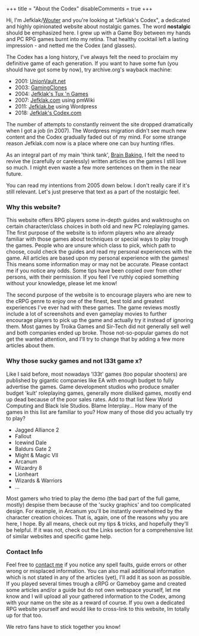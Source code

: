+++
title = "About the Codex"
disableComments = true
+++

Hi, I'm Jefklak/[Wouter](https://brainbaking.com/about/) and you're looking at "Jefklak's Codex", a dedicated and highly opinionated website about nostalgic games. The word **nostalgic** should be emphasized here. I grew up with a Game Boy between my hands and PC RPG games burnt into my retina. That healthy cocktail left a lasting impression - and netted me the Codex (and glasses).

The Codex has a long history, I've always felt the need to proclaim my definitive game of each generation. If you want to have some fun (you should have got some by now), try archive.org's wayback machine:

- 2001: [UnionVault.net](https://web.archive.org/web/20020529210353/http://www.unionvault.net:80/)
- 2003: [GamingClones](https://web.archive.org/web/20030420061718/http://gamingclones.com:80/)
- 2004: [Jefklak's Tux 'n Games](https://web.archive.org/web/20041206113458/http://jefklak.suidzer0.org:80/)
- 2007: [Jefklak.com](https://web.archive.org/web/20070512212547/http://www.jefklak.com:80/Main/HomePage) using pmWiki
- 2011: [Jefklak.be](https://web.archive.org/web/20110107221804/http://jefklak.be) using Wordpress
- 2018: [Jefklak's Codex.com](https://jefklakscodex.com)

The number of attempts to constantly reinvent the site dropped dramatically when I got a job (in 2007). The Wordpress migration didn't see much new content and the Codex gradually faded out of my mind. For some strange reason Jefklak.com now is a place where one can buy hunting rifles. 

As an integral part of my main 'think tank', [Brain Baking](https://brainbaking.com/), I felt the need to revive the (carefully or carelessly) written articles on the games I still love so much. I might even waste a few more sentences on them in the near future. 

You can read my intentions from 2005 down below. I don't really care if it's still relevant. Let's just preserve that text as a part of the nostalgic feel. 

### Why this website?

This website offers RPG players some in-depth guides and walktroughs on certain character/class choices in both old and new PC roleplaying games. The first purpose of the website is to inform players who are already familiar with those games about techniques or special ways to play trough the games. People who are unsure which class to pick, which path to choose, could check the guides and read my personal experiences with the game. All articles are based upon my personal experience with the games! This means some information may or may not be accurate. Please contact me if you notice any odds. Some tips have been copied over from other persons, with their permission. If you feel I've ruthly copied something without your knowledge, please let me know!

The second purpose of the website is to encourage players who are new to the cRPG genre to enjoy one of the finest, best told and greatest experiences I've ever had with these games. The game reviews mostly include a lot of screenshots and even gameplay movies to further encourage players to pick up the game and actually try it instead of ignoring them. Most games by Troika Games and Sir-Tech did not generally sell well and both companies ended up broke. Those not-so-popular games do not get the wanted attention, and I'll try to change that by adding a few more articles about them.

### Why those sucky games and not l33t game x?

Like I said before, most nowadays 'l33t' games (too popular shooters) are published by gigantic companies like EA with enough budget to fully advertise the games. Game development studios who produce smaller budget 'kult' roleplaying games, generally more disliked games, mostly end up dead because of the poor sales rates. Add to that list New World Computing and Black Isle Studios. Blame Interplay... 
How many of the games in this list are familiar to you? How many of those did you actually try to play?

- Jagged Alliance 2
- Fallout
- Icewind Dale
- Baldurs Gate 2
- Might & Magic VII
- Arcanum
- Wizardry 8
- Lionheart
- Wizards & Warriors
- ...

Most gamers who tried to play the demo (the bad part of the full game, mostly) despise them because of the 'sucky graphics' and too complicated design. For example, in Arcanum you'll be instantly overwhelmed by the character creation choices. That is, again, one of the reasons why you are here, I hope. By all means, check out my tips & tricks, and hopefully they'll be helpful. If it was not, check out the Links section for a comprehensive list of similar websites and specific game help.

### Contact Info

Feel free to [contact me](https://brainbaking.com/about/) if you notice any spell faults, guide errors or other wrong or misplaced information. You can also mail additional information which is not stated in any of the articles (yet), I'll add it as soon as possible. If you played several times trough a cRPG or Gameboy game and created some articles and/or a guide but do not own webspace yourself, let me know and I will upload all your gathered information to the Codex, among with your name on the site as a reward of course. If you own a dedicated RPG website yourself and would like to cross-link to this website, Im totally up for that too. 

We retro fans have to stick together you know!

